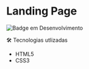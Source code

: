 # Landing Page

![Badge em Desenvolvimento](http://img.shields.io/static/v1?label=STATUS&message=EM%20DESENVOLVIMENTO&color=GREEN&style=for-the-badge)

🛠 Tecnologias utlizadas

- HTML5
- CSS3
